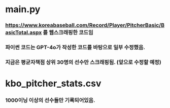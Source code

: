 # main.py
### https://www.koreabaseball.com/Record/Player/PitcherBasic/BasicTotal.aspx 를 웹스크래핑한 코드임
### 파이썬 코드는 GPT-4o가 작성한 코드를 바탕으로 일부 수정했음.
### 지금은 평균자책점 상위 30명의 선수만 스크래핑됨. (앞으로 수정할 예정)
# kbo_pitcher_stats.csv
### 1000이닝 이상의 선수들만 기록되어있음.
